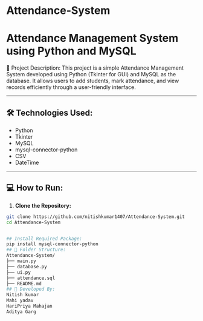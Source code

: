 # Attendance-System
# Attendance Management System using Python and MySQL

📌 Project Description:
This project is a simple Attendance Management System developed using Python (Tkinter for GUI) and MySQL as the database. It allows users to add students, mark attendance, and view records efficiently through a user-friendly interface.

---

## 🛠️ Technologies Used:
- Python
- Tkinter
- MySQL
- mysql-connector-python
- CSV
- DateTime

---

## 💻 How to Run:

1. **Clone the Repository:**
```bash
git clone https://github.com/nitishkumar1407/Attendance-System.git
cd Attendance-System


## Install Required Package:
pip install mysql-connector-python
## 📁 Folder Structure:
Attendance-System/
├── main.py
├── database.py
├── ui.py
├── attendance.sql
├── README.md
## 📌 Developed By:
Nitish kumar
Mahi yadav
HariPriya Mahajan
Aditya Garg


